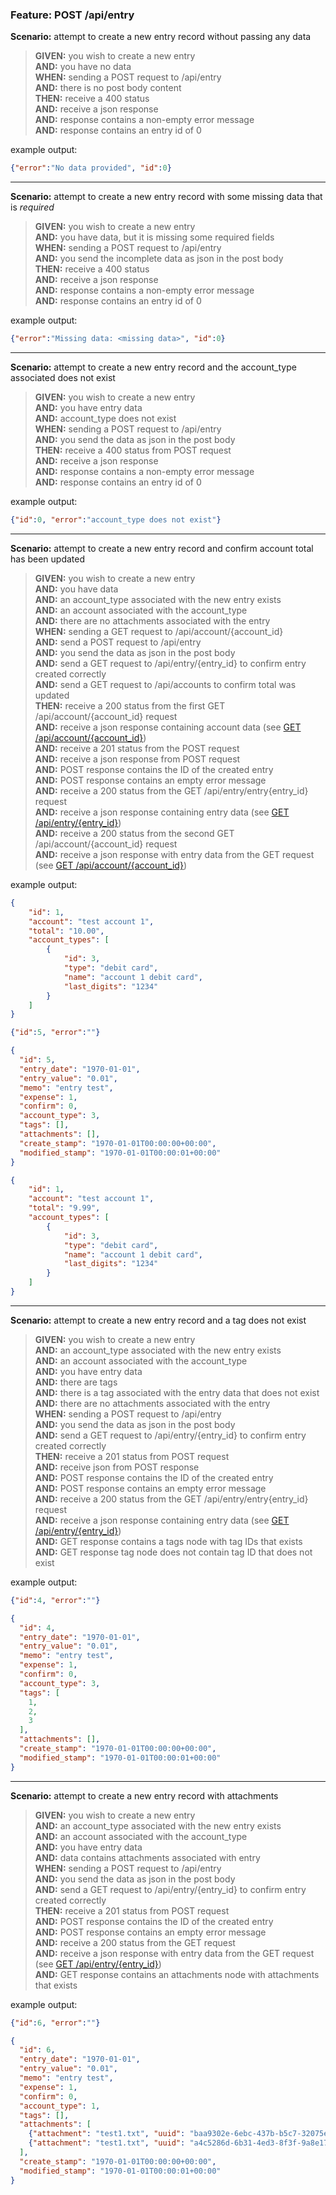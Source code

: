 ### Feature: POST /api/entry

**Scenario:** attempt to create a new entry record without passing any data
> **GIVEN:** you wish to create a new entry  
> **AND:** you have no data  
> **WHEN:** sending a POST request to /api/entry  
> **AND:** there is no post body content  
> **THEN:** receive a 400 status  
> **AND:** receive a json response  
> **AND:** response contains a non-empty error message  
> **AND:** response contains an entry id of 0

example output:
```json
{"error":"No data provided", "id":0}
```

- - -

**Scenario:** attempt to create a new entry record with some missing data that is _required_
> **GIVEN:** you wish to create a new entry  
> **AND:** you have data, but it is missing some required fields  
> **WHEN:** sending a POST request to /api/entry  
> **AND:** you send the incomplete data as json in the post body  
> **THEN:** receive a 400 status  
> **AND:** receive a json response  
> **AND:** response contains a non-empty error message  
> **AND:** response contains an entry id of 0

example output:
```json
{"error":"Missing data: <missing data>", "id":0}
```

- - -

**Scenario:** attempt to create a new entry record and the account_type associated does not exist
> **GIVEN:** you wish to create a new entry  
> **AND:** you have entry data  
> **AND:** account_type does not exist  
> **WHEN:** sending a POST request to /api/entry  
> **AND:** you send the data as json in the post body  
> **THEN:** receive a 400 status from POST request  
> **AND:** receive a json response  
> **AND:** response contains a non-empty error message  
> **AND:** response contains an entry id of 0

example output:
```json
{"id":0, "error":"account_type does not exist"}
```

- - -

**Scenario:** attempt to create a new entry record and confirm account total has been updated
> **GIVEN:** you wish to create a new entry  
> **AND:** you have data  
> **AND:** an account_type associated with the new entry exists  
> **AND:** an account associated with the account_type  
> **AND:** there are no attachments associated with the entry  
> **WHEN:** sending a GET request to /api/account/{account_id}  
> **AND:** send a POST request to /api/entry  
> **AND:** you send the data as json in the post body  
> **AND:** send a GET request to /api/entry/{entry_id} to confirm entry created correctly  
> **AND:** send a GET request to /api/accounts to confirm total was updated  
> **THEN:** receive a 200 status from the first GET /api/account/{account_id} request  
> **AND:** receive a json response containing account data (see [GET /api/account/{account_id}](GET_API_ACCOUNT_ACCOUNTID.md]))  
> **AND:** receive a 201 status from the POST request  
> **AND:** receive a json response from POST request  
> **AND:** POST response contains the ID of the created entry  
> **AND:** POST response contains an empty error message  
> **AND:** receive a 200 status from the GET /api/entry/entry{entry_id} request  
> **AND:** receive a json response containing entry data (see [GET /api/entry/{entry_id}](GET_API_ENTRY_ENTRYID.md))  
> **AND:** receive a 200 status from the second GET /api/account/{account_id} request  
> **AND:** receive a json response with entry data from the GET request (see [GET /api/account/{account_id}](GET_API_ACCOUNT_ACCOUNTID.md]))  

example output:
```json
{
    "id": 1,
    "account": "test account 1",
    "total": "10.00",
    "account_types": [
        {
            "id": 3,
            "type": "debit card",
            "name": "account 1 debit card",
            "last_digits": "1234"
        }
    ]
}
```
```json
{"id":5, "error":""}
```
```json
{
  "id": 5,
  "entry_date": "1970-01-01",
  "entry_value": "0.01",
  "memo": "entry test",
  "expense": 1,
  "confirm": 0,
  "account_type": 3,
  "tags": [],
  "attachments": [],
  "create_stamp": "1970-01-01T00:00:00+00:00",
  "modified_stamp": "1970-01-01T00:00:01+00:00"
}
```
```json
{
    "id": 1,
    "account": "test account 1",
    "total": "9.99",
    "account_types": [
        {
            "id": 3,
            "type": "debit card",
            "name": "account 1 debit card",
            "last_digits": "1234"
        }
    ]
}
```

- - -

**Scenario:** attempt to create a new entry record and a tag does not exist
> **GIVEN:** you wish to create a new entry  
> **AND:** an account_type associated with the new entry exists  
> **AND:** an account associated with the account_type  
> **AND:** you have entry data  
> **AND:** there are tags  
> **AND:** there is a tag associated with the entry data that does not exist  
> **AND:** there are no attachments associated with the entry  
> **WHEN:** sending a POST request to /api/entry  
> **AND:** you send the data as json in the post body  
> **AND:** send a GET request to /api/entry/{entry_id} to confirm entry created correctly  
> **THEN:** receive a 201 status from POST request  
> **AND:** receive json from POST response  
> **AND:** POST response contains the ID of the created entry  
> **AND:** POST response contains an empty error message  
> **AND:** receive a 200 status from the GET /api/entry/entry{entry_id} request  
> **AND:** receive a json response containing entry data (see [GET /api/entry/{entry_id}](GET_API_ENTRY_ENTRYID.md))  
> **AND:** GET response contains a tags node with tag IDs that exists  
> **AND:** GET response tag node does not contain tag ID that does not exist  

example output:
```json
{"id":4, "error":""}
```
```json
{
  "id": 4,
  "entry_date": "1970-01-01",
  "entry_value": "0.01",
  "memo": "entry test",
  "expense": 1,
  "confirm": 0,
  "account_type": 3,
  "tags": [
    1,
    2,
    3
  ],
  "attachments": [],
  "create_stamp": "1970-01-01T00:00:00+00:00",
  "modified_stamp": "1970-01-01T00:00:01+00:00"
}
```

- - -

**Scenario:** attempt to create a new entry record with attachments
> **GIVEN:** you wish to create a new entry  
> **AND:** an account_type associated with the new entry exists  
> **AND:** an account associated with the account_type  
> **AND:** you have entry data  
> **AND:** data contains attachments associated with entry  
> **WHEN:** sending a POST request to /api/entry  
> **AND:** you send the data as json in the post body  
> **AND:** send a GET request to /api/entry/{entry_id} to confirm entry created correctly  
> **THEN:** receive a 201 status from POST request  
> **AND:** POST response contains the ID of the created entry  
> **AND:** POST response contains an empty error message  
> **AND:** receive a 200 status from the GET request  
> **AND:** receive a json response with entry data from the GET request (see [GET /api/entry/{entry_id}](GET_API_ENTRY_ENTRYID.md))  
> **AND:** GET response contains an attachments node with attachments that exists  

example output:
```json
{"id":6, "error":""}
```
```json
{
  "id": 6,
  "entry_date": "1970-01-01",
  "entry_value": "0.01",
  "memo": "entry test",
  "expense": 1,
  "confirm": 0,
  "account_type": 1,
  "tags": [],
  "attachments": [
    {"attachment": "test1.txt", "uuid": "baa9302e-6ebc-437b-b5c7-32075e7a3ddd"},
    {"attachment": "test1.txt", "uuid": "a4c5286d-6b31-4ed3-8f3f-9a8e17e753f3"}
  ],
  "create_stamp": "1970-01-01T00:00:00+00:00",
  "modified_stamp": "1970-01-01T00:00:01+00:00"
}
```